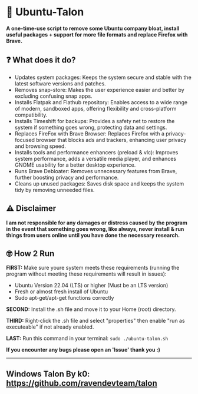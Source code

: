 # 🔧 Ubuntu-Talon
**A one-time-use script to remove some Ubuntu company bloat, install useful packages + support for more file formats and replace Firefox with Brave.**

## ❓ What does it do?
- Updates system packages: Keeps the system secure and stable with the latest software versions and patches.
- Removes snap-store: Makes the user experience easier and better by excluding confusing snap apps.
- Installs Flatpak and Flathub repository: Enables access to a wide range of modern, sandboxed apps, offering flexibility and cross-platform compatibility.
- Installs Timeshift for backups: Provides a safety net to restore the system if something goes wrong, protecting data and settings.
- Replaces FireFox with Brave Browser: Replaces Firefox with a privacy-focused browser that blocks ads and trackers, enhancing user privacy and browsing speed.
- Installs tools and performance enhancers (preload & vlc): Improves system performance, adds a versatile media player, and enhances GNOME usability for a better desktop experience.
- Runs Brave Debloater: Removes unnecessary features from Brave, further boosting privacy and performance.
- Cleans up unused packages: Saves disk space and keeps the system tidy by removing unneeded files.

## ⚠️ Disclaimer
**I am not responsible for any damages or distress caused by the program in the event that something goes wrong, like always, never install & run things from users online until you have done the necessary research.**

## 🤓 How 2 Run
**FIRST:** Make sure youre system meets these requirements (running the program without meeting these requirements will result in issues):
- Ubuntu Version 22.04 (LTS) or higher (Must be an LTS version)
- Fresh or almost fresh install of Ubuntu
- Sudo apt-get/apt-get functions correctly

**SECOND:** Install the .sh file and move it to your Home (root) directory.

**THIRD:** Right-click the .sh file and select "properties" then enable "run as executeable" if not already enabled.

**LAST:** Run this command in your terminal:
`sudo ./ubuntu-talon.sh`

**If you encounter any bugs please open an 'Issue' thank you :)**

---

## Windows Talon By k0: https://github.com/ravendevteam/talon
